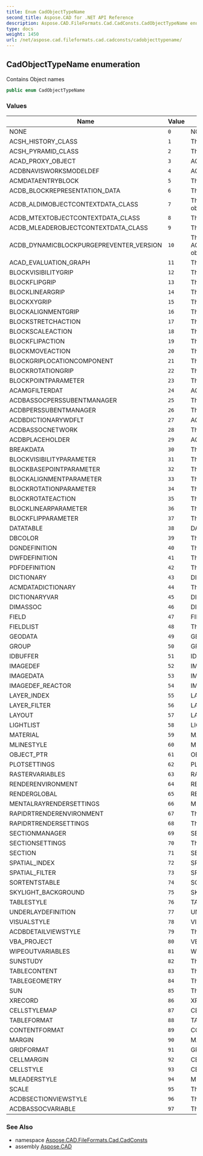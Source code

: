 ```yaml
---
title: Enum CadObjectTypeName
second_title: Aspose.CAD for .NET API Reference
description: Aspose.CAD.FileFormats.Cad.CadConsts.CadObjectTypeName enum. Contains Object names
type: docs
weight: 1450
url: /net/aspose.cad.fileformats.cad.cadconsts/cadobjecttypename/
---
```

## CadObjectTypeName enumeration

Contains Object names

```csharp
public enum CadObjectTypeName
```

### Values

| Name | Value | Description |
| --- | --- | --- |
| NONE | `0` | NONE - default type |
| ACSH_HISTORY_CLASS | `1` | The ACSH_HISTORY_CLASS object |
| ACSH_PYRAMID_CLASS | `2` | The ACSH_PYRAMID_CLASS object |
| ACAD_PROXY_OBJECT | `3` | ACAD_PROXY_OBJECT object |
| ACDBNAVISWORKSMODELDEF | `4` | ACDBNAVISWORKSMODELDEF object |
| ACMDATAENTRYBLOCK | `5` | The ACMDATAENTRYBLOCK object |
| ACDB_BLOCKREPRESENTATION_DATA | `6` | The ACDB_BLOCKREPRESENTATION_DATA object |
| ACDB_ALDIMOBJECTCONTEXTDATA_CLASS | `7` | The ACDB_ALDIMOBJECTCONTEXTDATA_CLASS object |
| ACDB_MTEXTOBJECTCONTEXTDATA_CLASS | `8` | The ACDB_MTEXTOBJECTCONTEXTDATA_CLASS |
| ACDB_MLEADEROBJECTCONTEXTDATA_CLASS | `9` | The ACDB_MLEADEROBJECTCONTEXTDATA_CLASS |
| ACDB_DYNAMICBLOCKPURGEPREVENTER_VERSION | `10` | The ACDB_DYNAMICBLOCKPURGEPREVENTER_VERSION object |
| ACAD_EVALUATION_GRAPH | `11` | The acad evaluation graph |
| BLOCKVISIBILITYGRIP | `12` | The BLOCKVISIBILITYGRIP object |
| BLOCKFLIPGRIP | `13` | The BLOCKFLIPGRIP object |
| BLOCKLINEARGRIP | `14` | The BLOCKLINEARGRIP object |
| BLOCKXYGRIP | `15` | The blockxygrip object |
| BLOCKALIGNMENTGRIP | `16` | The blockalignmentgrip object |
| BLOCKSTRETCHACTION | `17` | The BLOCKSTRETCHACTION object |
| BLOCKSCALEACTION | `18` | The BLOCKSCALEACTION object |
| BLOCKFLIPACTION | `19` | The BLOCKFLIPACTION object |
| BLOCKMOVEACTION | `20` | The BLOCKMOVEACTION object |
| BLOCKGRIPLOCATIONCOMPONENT | `21` | The BLOCKGRIPLOCATIONCOMPONENT object. |
| BLOCKROTATIONGRIP | `22` | The BLOCKROTATIONGRIP object |
| BLOCKPOINTPARAMETER | `23` | The BLOCKPOINTPARAMETER object. |
| ACAMGFILTERDAT | `24` | ACAMGFILTERDAT object |
| ACDBASSOCPERSSUBENTMANAGER | `25` | The ACDBASSOCPERSSUBENTMANAGER object |
| ACDBPERSSUBENTMANAGER | `26` | The ACDBPERSSUBENTMANAGER object |
| ACDBDICTIONARYWDFLT | `27` | ACDBDICTIONARYWDFLT object |
| ACDBASSOCNETWORK | `28` | The acdbassocnetwork |
| ACDBPLACEHOLDER | `29` | ACDBPLACEHOLDER object |
| BREAKDATA | `30` | The breakdata object |
| BLOCKVISIBILITYPARAMETER | `31` | The block visibility parameter object |
| BLOCKBASEPOINTPARAMETER | `32` | The block basepoint parameter object |
| BLOCKALIGNMENTPARAMETER | `33` | The block alignment parameter object |
| BLOCKROTATIONPARAMETER | `34` | The block rotation parameter object |
| BLOCKROTATEACTION | `35` | The BLOCKROTATEACTION parameter object |
| BLOCKLINEARPARAMETER | `36` | The block linear parameter object |
| BLOCKFLIPPARAMETER | `37` | The block flip parameter object |
| DATATABLE | `38` | DATATABLE object |
| DBCOLOR | `39` | The DBCOLOR object |
| DGNDEFINITION | `40` | The DGNDEFINITION object |
| DWFDEFINITION | `41` | The DWFDEFINITION object |
| PDFDEFINITION | `42` | The PDFDEFINITION object |
| DICTIONARY | `43` | DICTIONARY object |
| ACMDATADICTIONARY | `44` | The ACMDATADICTIONARY object |
| DICTIONARYVAR | `45` | DICTIONARYVAR object |
| DIMASSOC | `46` | DIMASSOC object |
| FIELD | `47` | FIELD object |
| FIELDLIST | `48` | The fieldlist object |
| GEODATA | `49` | GEODATA object |
| GROUP | `50` | GROUP object |
| IDBUFFER | `51` | IDBUFFER object |
| IMAGEDEF | `52` | IMAGEDEF object |
| IMAGEDATA | `53` | IMAGEDEF object |
| IMAGEDEF_REACTOR | `54` | IMAGEDEF_REACTOR object |
| LAYER_INDEX | `55` | LAYER_INDEX object |
| LAYER_FILTER | `56` | LAYER_FILTER object |
| LAYOUT | `57` | LAYOUT object |
| LIGHTLIST | `58` | LIGHTLIST object |
| MATERIAL | `59` | MATERIAL object |
| MLINESTYLE | `60` | MLINESTYLE object |
| OBJECT_PTR | `61` | OBJECT_PTR object |
| PLOTSETTINGS | `62` | PLOTSETTINGS object |
| RASTERVARIABLES | `63` | RASTERVARIABLES object |
| RENDERENVIRONMENT | `64` | RENDERENVIRONMENT object |
| RENDERGLOBAL | `65` | RENDERGLOBAL object |
| MENTALRAYRENDERSETTINGS | `66` | MENTALRAYRENDERSETTINGS object |
| RAPIDRTRENDERENVIRONMENT | `67` | The RAPIDRTRENDERENVIRONMENT object |
| RAPIDRTRENDERSETTINGS | `68` | The RAPIDRTRENDERSETTINGS object |
| SECTIONMANAGER | `69` | SECTIONMANAGER object |
| SECTIONSETTINGS | `70` | The SECTIONSETTINGS object |
| SECTION | `71` | SECTIONSETTINGS object |
| SPATIAL_INDEX | `72` | SPATIAL_INDEX object |
| SPATIAL_FILTER | `73` | SPATIAL_FILTER object |
| SORTENTSTABLE | `74` | SORTENTSTABLE object |
| SKYLIGHT_BACKGROUND | `75` | SKYLIGHT_BACKGROUND object |
| TABLESTYLE | `76` | TABLESTYLE object |
| UNDERLAYDEFINITION | `77` | UNDERLAYDEFINITION object |
| VISUALSTYLE | `78` | VISUALSTYLE object |
| ACDBDETAILVIEWSTYLE | `79` | The detailviewstyle object |
| VBA_PROJECT | `80` | VBA_PROJECT object |
| WIPEOUTVARIABLES | `81` | WIPEOUTVARIABLES object |
| SUNSTUDY | `82` | The sunstudy object |
| TABLECONTENT | `83` | The tablecontent object |
| TABLEGEOMETRY | `84` | The tablegeometry object |
| SUN | `85` | The sun object |
| XRECORD | `86` | XRECORD object |
| CELLSTYLEMAP | `87` | CELLSTYLEMAP object |
| TABLEFORMAT | `88` | TABLEFORMAT object |
| CONTENTFORMAT | `89` | CONTENTFORMAT object |
| MARGIN | `90` | MARGIN object |
| GRIDFORMAT | `91` | GRIDFORMAT object |
| CELLMARGIN | `92` | CELLMARGIN object |
| CELLSTYLE | `93` | CELLSTYLE object |
| MLEADERSTYLE | `94` | MLEADERSTYLE object |
| SCALE | `95` | The scale object |
| ACDBSECTIONVIEWSTYLE | `96` | The acdbsectionviewstyle |
| ACDBASSOCVARIABLE | `97` | The ACDBASSOCVARIABLE |

### See Also

* namespace [Aspose.CAD.FileFormats.Cad.CadConsts](../../aspose.cad.fileformats.cad.cadconsts/)
* assembly [Aspose.CAD](../../)



